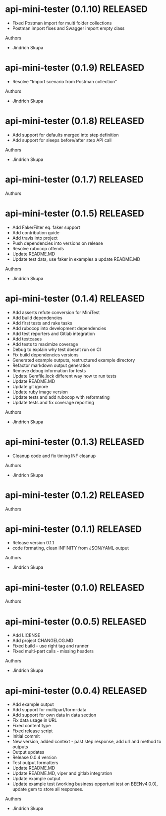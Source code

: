# api-mini-tester (0.1.10) RELEASED

  * Fixed Postman import for multi folder collections
  * Postman import fixes and Swagger import empty class

Authors

* Jindrich Skupa

# api-mini-tester (0.1.9) RELEASED

  * Resolve "Import scenario from Postman collection"

Authors

* Jindrich Skupa

# api-mini-tester (0.1.8) RELEASED

  * Add support for defaults merged into step definition
  * Add support for sleeps before/after step API call

Authors

* Jindrich Skupa

# api-mini-tester (0.1.7) RELEASED



Authors



# api-mini-tester (0.1.5) RELEASED

  * Add FakerFilter eq. faker support
  * Add contribution guide
  * Add travis into project
  * Push dependencies into versions on release
  * Resolve rubocop offends
  * Update README.MD
  * Update test data, use faker in examples a update README.MD

Authors

* Jindrich Skupa

# api-mini-tester (0.1.4) RELEASED

  * Add asserts refute conversion for MiniTest
  * Add build dependencies
  * Add first tests and rake tasks
  * Add rubocop into development dependencies
  * Add test reporters and Gitlab integration
  * Add testcases
  * Add tests to maximize coverage
  * Debug to explain why test doesnt run on CI
  * Fix build dependencies versions
  * Generated example outputs, restructured example directory
  * Refactor markdown output generation
  * Remove debug information for tests
  * Update Gemfile.lock different way how to run tests
  * Update README.MD
  * Update git ignore
  * Update ruby image version
  * Update tests and add rubocop with reformating
  * Update tests and fix coverage reporting

Authors

* Jindrich Skupa

# api-mini-tester (0.1.3) RELEASED

  * Cleanup code and fix timing INF cleanup

Authors

* Jindrich Skupa

# api-mini-tester (0.1.2) RELEASED



Authors


# api-mini-tester (0.1.1) RELEASED

  * Release version 0.1.1
  * code formating, clean INFINITY from JSON/YAML output

Authors

* Jindrich Skupa

# api-mini-tester (0.1.0) RELEASED



Authors


# api-mini-tester (0.0.5) RELEASED

  * Add LICENSE
  * Add project CHANGELOG.MD
  * Fixed build - use right tag and runner
  * Fixed multi-part calls - missing headers

Authors

* Jindrich Skupa

# api-mini-tester (0.0.4) RELEASED

  * Add example output
  * Add support for multipart/form-data
  * Add support for own data in data section
  * Fix data usage in URL
  * Fixed content type
  * Fixed release script
  * Initial commit
  * New version, added context - past step response, add url and method to outputs
  * Output updates
  * Release 0.0.4 version
  * Test output formatters
  * Update README.MD
  * Update README.MD, viper and gitlab integration
  * Update example output
  * Update example test (working business opportuni test on BEENv4.0.0), update gem to store all responses.

Authors

* Jindrich Skupa

